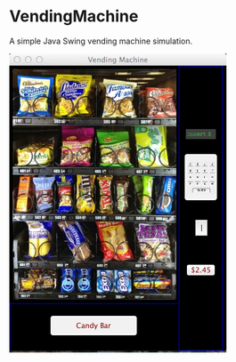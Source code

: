 # VendingMachine
A simple Java Swing vending machine simulation.

![Example](src/vendingmachine/VendingMachine1.png)

